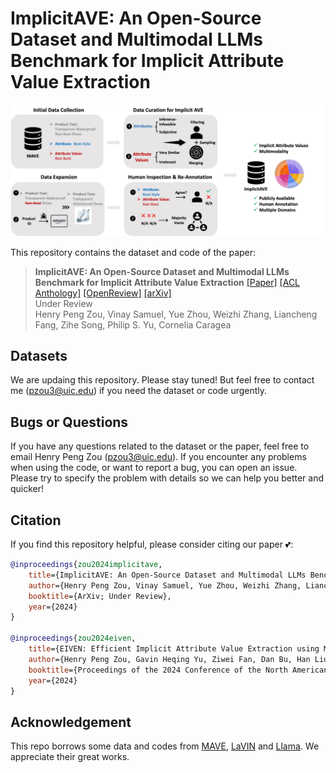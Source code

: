 # ImplicitAVE: An Open-Source Dataset and Multimodal LLMs Benchmark for Implicit Attribute Value Extraction

![Task](pipeline.jpg)

This repository contains the dataset and code of the paper:
> **ImplicitAVE: An Open-Source Dataset and Multimodal LLMs Benchmark for Implicit Attribute Value Extraction** 
> [[Paper]]() [[ACL Anthology]]() [[OpenReview]]() [[arXiv]]() <br>
> Under Review <br>
> Henry Peng Zou, Vinay Samuel, Yue Zhou, Weizhi Zhang, Liancheng Fang, Zihe Song, Philip S. Yu, Cornelia Caragea <br>


## Datasets
We are updaing this repository. Please stay tuned! But feel free to contact me (pzou3@uic.edu) if you need the dataset or code urgently.

## Bugs or Questions

If you have any questions related to the dataset or the paper, feel free to email Henry Peng Zou (pzou3@uic.edu). If you encounter any problems when using the code, or want to report a bug, you can open an issue. Please try to specify the problem with details so we can help you better and quicker!


## Citation
If you find this repository helpful, please consider citing our paper 💕: 
```bibtex
@inproceedings{zou2024implicitave,
    title={ImplicitAVE: An Open-Source Dataset and Multimodal LLMs Benchmark for Implicit Attribute Value Extraction},
    author={Henry Peng Zou, Vinay Samuel, Yue Zhou, Weizhi Zhang, Liancheng Fang, Zihe Song, Philip S. Yu, Cornelia Caragea},
    booktitle={ArXiv; Under Review},
    year={2024}
}

@inproceedings{zou2024eiven,
    title={EIVEN: Efficient Implicit Attribute Value Extraction using Multimodal LLM},
    author={Henry Peng Zou, Gavin Heqing Yu, Ziwei Fan, Dan Bu, Han Liu, Peng Dai, Dongmei Jia, Cornelia Caragea},
    booktitle={Proceedings of the 2024 Conference of the North American Chapter of the Association for Computational Linguistics: Human Language Technologies: Industry Track},
    year={2024}
}
```

## Acknowledgement
This repo borrows some data and codes from [MAVE](https://github.com/google-research-datasets/MAVE), [LaVIN](https://github.com/luogen1996/LaVIN/tree/main) and [Llama](https://github.com/meta-llama/llama). We appreciate their great works. <br>
